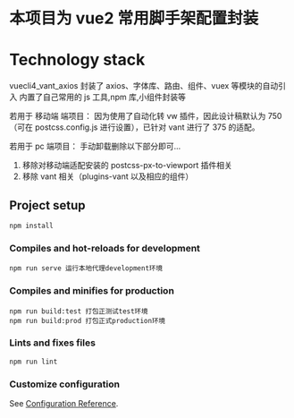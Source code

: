 # 本项目为 vue2 常用脚手架配置封装

# Technology stack

vuecli4_vant_axios
封装了 axios、字体库、路由、组件、vuex 等模块的自动引入
内置了自己常用的 js 工具,npm 库,小组件封装等

若用于 移动端 端项目：
因为使用了自动化转 vw 插件，因此设计稿默认为 750（可在 postcss.config.js 进行设置），已针对 vant 进行了 375 的适配。

若用于 pc 端项目：
手动卸载删除以下部分即可...

1. 移除对移动端适配安装的 postcss-px-to-viewport 插件相关
2. 移除 vant 相关（plugins-vant 以及相应的组件）

## Project setup

```
npm install
```

### Compiles and hot-reloads for development

```
npm run serve 运行本地代理development环境
```

### Compiles and minifies for production

```
npm run build:test 打包正测试test环境
npm run build:prod 打包正式production环境
```

### Lints and fixes files

```
npm run lint
```

### Customize configuration

See [Configuration Reference](https://cli.vuejs.org/config/).
